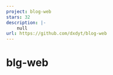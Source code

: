 ```yaml
---
project: blog-web
stars: 32
description: |-
    null
url: https://github.com/dxdyt/blog-web
---
```


# blg-web
